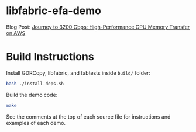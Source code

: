 # libfabric-efa-demo

Blog Post: [Journey to 3200 Gbps: High-Performance GPU Memory Transfer on AWS](https://www.perplexity.ai/hub/blog/high-performance-gpu-memory-transfer-on-aws)

# Build Instructions

Install GDRCopy, libfabric, and fabtests inside `build/` folder:

```bash
bash ./install-deps.sh
```

Build the demo code:

```bash
make
```

See the comments at the top of each source file for instructions and examples of each demo.
